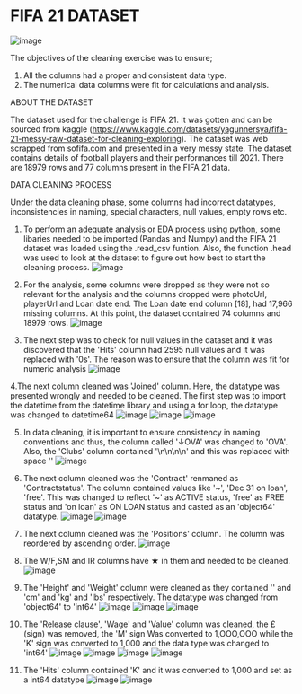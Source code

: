 # FIFA 21 DATASET
![image](https://user-images.githubusercontent.com/100517015/227406323-e7402cbb-944a-422d-b39a-552b6065e856.png)

The objectives of the cleaning exercise was to ensure; 
1. All the columns had a proper and consistent data type.
2. The numerical data columns were fit for calculations and analysis.

ABOUT THE DATASET

The dataset used for the challenge is FIFA 21. It was gotten and can be sourced from kaggle (https://www.kaggle.com/datasets/yagunnersya/fifa-21-messy-raw-dataset-for-cleaning-exploring). The dataset was web scrapped from sofifa.com and presented in a very messy state. The dataset contains details of football players and their performances till 2021. There are 18979 rows and 77 columns present in the FIFA 21 data.

DATA CLEANING PROCESS 

Under the data cleaning phase, some columns had incorrect datatypes, inconsistencies in naming, special characters, null values, empty rows etc.

1. To perform an adequate analysis or EDA process using python, some libaries needed to be imported (Pandas and Numpy) and the FIFA 21 dataset was loaded using the .read_csv funtion. Also, the function .head was used to look at the dataset to figure out how best to start the cleaning process.
![image](https://user-images.githubusercontent.com/100517015/227386542-754621c6-6426-474f-b244-1e10ff0aa489.png)

2. For the analysis, some columns were dropped as they were not so relevant for the analysis and the columns dropped were photoUrl, playerUrl and Loan date end. The Loan date end column [18], had 17,966 missing columns. At this point, the dataset contained 74 columns and 18979 rows.
![image](https://user-images.githubusercontent.com/100517015/227388103-7ca0d60b-027d-4f58-bdad-871df483888a.png)

3. The next step was to check for null values in the dataset and it was discovered that the 'Hits' column had 2595 null values and it was replaced with '0s'. The reason was to ensure that the column was fit for numeric analysis
![image](https://user-images.githubusercontent.com/100517015/227388673-2ce7e79a-f27f-402b-8fb7-9a977c995582.png)

4.The next column cleaned was 'Joined' column. Here, the datatype was presented wrongly and needed to be cleaned. The first step was to import the datetime from the datetime library and using a for loop, the datatype was changed to datetime64
![image](https://user-images.githubusercontent.com/100517015/227389048-1ebebe41-898b-4526-ada8-c951b8be58e6.png)
![image](https://user-images.githubusercontent.com/100517015/227389098-bd840204-5846-496f-9e18-9cb53b88c632.png)
![image](https://user-images.githubusercontent.com/100517015/227389156-be05aec8-af2f-4fc8-952e-8f597e71f9af.png)

5. In data cleaning, it is important to ensure consistency in naming conventions and thus, the column called '↓OVA' was changed to 'OVA'. Also, the 'Clubs' column contained '\n\n\n\n\' and this was replaced with space ''
![image](https://user-images.githubusercontent.com/100517015/227391039-9ed39579-13a3-41f3-a903-552950e189e8.png)

6. The next column cleaned was the 'Contract' renmaned as 'Contractstatus'. The column contained values like '~', 'Dec 31 on loan', 'free'. This was changed to reflect '~' as ACTIVE status, 'free' as FREE status and 'on loan' as ON LOAN status and casted as an 'object64' datatype.
![image](https://user-images.githubusercontent.com/100517015/227396185-d50edd25-e431-4a56-b3b4-66a91535f413.png)
![image](https://user-images.githubusercontent.com/100517015/227396420-02179c4a-9f80-4d0b-901c-6b3309221adf.png)

7. The next column cleaned was the 'Positions' column. The column was reordered by ascending order.
![image](https://user-images.githubusercontent.com/100517015/227400322-27bc172a-ac04-4259-9e83-4e80049f603f.png)

8. The W/F,SM and IR columns have ★ in them and needed to be cleaned. 
![image](https://user-images.githubusercontent.com/100517015/227404456-6945ac5e-f739-4e3e-b13f-699a51ef12c7.png)

9. The 'Height' and 'Weight' column were cleaned as they contained '\' and 'cm' and 'kg' and 'lbs' respectively. The datatype was changed from 'object64' to 'int64'
![image](https://user-images.githubusercontent.com/100517015/227402512-95a47748-905f-4691-af05-cbdaa7add290.png)
![image](https://user-images.githubusercontent.com/100517015/227402536-7c4d15d0-0598-4158-8775-e621310ea75a.png)
![image](https://user-images.githubusercontent.com/100517015/227402855-c8837451-eaf3-4f34-8876-b68746e70a0e.png)

10. The 'Release clause', 'Wage' and 'Value' column was cleaned, the £(sign) was removed, the 'M' sign Was converted to 1,OOO,OOO while the 'K' sign was converted to 1,000 and the data type was changed to 'int64'
![image](https://user-images.githubusercontent.com/100517015/227403000-4201c347-47f8-4514-a4a1-0d0c22cdaf19.png)
![image](https://user-images.githubusercontent.com/100517015/227403130-25095dfb-2585-4ede-a680-89ce744ca30c.png)
![image](https://user-images.githubusercontent.com/100517015/227403183-b8a5169f-c502-4184-8d6f-8ecd89890d44.png)
![image](https://user-images.githubusercontent.com/100517015/227403321-d7981c51-86c9-41d7-8912-5b2bc767d9cc.png)

11. The 'Hits' column contained 'K' and it was converted to 1,000 and set as  a int64 datatype
![image](https://user-images.githubusercontent.com/100517015/227403840-37660cf6-9ab0-49c0-9769-46d303e6b0b8.png)
![image](https://user-images.githubusercontent.com/100517015/227404032-837ee73e-ee6a-4cc0-a5bb-45a3baa8f030.png)
